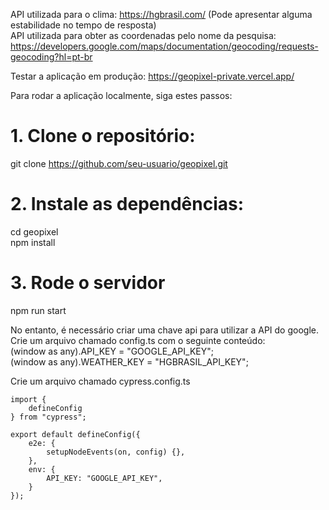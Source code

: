 API utilizada para o clima: https://hgbrasil.com/ (Pode apresentar alguma estabilidade no tempo de resposta)  
API utilizada para obter as coordenadas pelo nome da pesquisa: https://developers.google.com/maps/documentation/geocoding/requests-geocoding?hl=pt-br  

Testar a aplicação em produção: https://geopixel-private.vercel.app/  

Para rodar a aplicação localmente, siga estes passos:  

# 1. Clone o repositório:

git clone https://github.com/seu-usuario/geopixel.git  

# 2. Instale as dependências:

cd geopixel  
npm install  

# 3. Rode o servidor  
npm run start  


No entanto, é necessário criar uma chave api para utilizar a API do google.  
Crie um arquivo chamado config.ts com o seguinte conteúdo:  
(window as any).API_KEY = "GOOGLE_API_KEY";  
(window as any).WEATHER_KEY = "HGBRASIL_API_KEY";  

Crie um arquivo chamado cypress.config.ts  
```
import {
    defineConfig
} from "cypress";

export default defineConfig({
    e2e: {
        setupNodeEvents(on, config) {},
    },
    env: {
        API_KEY: "GOOGLE_API_KEY",
    }
});
```
